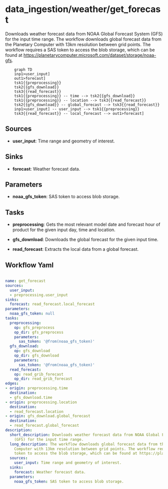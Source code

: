 # data_ingestion/weather/get_forecast

Downloads weather forecast data from NOAA Global Forecast System (GFS) for the input time range. The workflow downloads global forecast data from the Planetary Computer with 13km resolution between grid points. The workflow requires a SAS token to access the blob storage, which can be found at https://planetarycomputer.microsoft.com/dataset/storage/noaa-gfs.

```{mermaid}
    graph TD
    inp1>user_input]
    out1>forecast]
    tsk1{{preprocessing}}
    tsk2{{gfs_download}}
    tsk3{{read_forecast}}
    tsk1{{preprocessing}} -- time --> tsk2{{gfs_download}}
    tsk1{{preprocessing}} -- location --> tsk3{{read_forecast}}
    tsk2{{gfs_download}} -- global_forecast --> tsk3{{read_forecast}}
    inp1>user_input] -- user_input --> tsk1{{preprocessing}}
    tsk3{{read_forecast}} -- local_forecast --> out1>forecast]
```

## Sources

- **user_input**: Time range and geometry of interest.

## Sinks

- **forecast**: Weather forecast data.

## Parameters

- **noaa_gfs_token**: SAS token to access blob storage.

## Tasks

- **preprocessing**: Gets the most relevant model date and forecast hour of product for the given input day, time and location.

- **gfs_download**: Downloads the global forecast for the given input time.

- **read_forecast**: Extracts the local data from a global forecast.

## Workflow Yaml

```yaml

name: get_forecast
sources:
  user_input:
  - preprocessing.user_input
sinks:
  forecast: read_forecast.local_forecast
parameters:
  noaa_gfs_token: null
tasks:
  preprocessing:
    op: gfs_preprocess
    op_dir: gfs_preprocess
    parameters:
      sas_token: '@from(noaa_gfs_token)'
  gfs_download:
    op: gfs_download
    op_dir: gfs_download
    parameters:
      sas_token: '@from(noaa_gfs_token)'
  read_forecast:
    op: read_grib_forecast
    op_dir: read_grib_forecast
edges:
- origin: preprocessing.time
  destination:
  - gfs_download.time
- origin: preprocessing.location
  destination:
  - read_forecast.location
- origin: gfs_download.global_forecast
  destination:
  - read_forecast.global_forecast
description:
  short_description: Downloads weather forecast data from NOAA Global Forecast System
    (GFS) for the input time range.
  long_description: The workflow downloads global forecast data from the Planetary
    Computer with 13km resolution between grid points. The workflow requires a SAS
    token to access the blob storage, which can be found at https://planetarycomputer.microsoft.com/dataset/storage/noaa-gfs.
  sources:
    user_input: Time range and geometry of interest.
  sinks:
    forecast: Weather forecast data.
  parameters:
    noaa_gfs_token: SAS token to access blob storage.


```